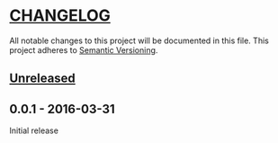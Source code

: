 # [CHANGELOG](http://keepachangelog.com/)
All notable changes to this project will be documented in this file.
This project adheres to [Semantic Versioning](http://semver.org/).

## [Unreleased][unreleased]

## 0.0.1 - 2016-03-31

Initial release

[unreleased]: https://github.com/ajgarlag/AjglRedirectorSpressPlugin/compare/0.1.0...master
